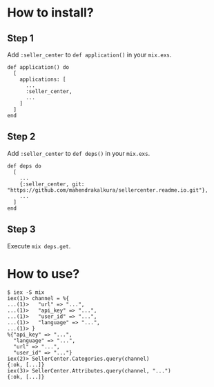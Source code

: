 How to install?
===============

Step 1
------

Add `:seller_center` to `def application()` in your `mix.exs`.

```
def application() do
  [
    applications: [
      ...
      :seller_center,
      ...
    ]
  ]
end
```

Step 2
------

Add `:seller_center` to `def deps()` in your `mix.exs`.

```
def deps do
  [
    ...
    {:seller_center, git: "https://github.com/mahendrakalkura/sellercenter.readme.io.git"},
    ...
  ]
end
```

Step 3
------

Execute `mix deps.get`.

How to use?
===========

```
$ iex -S mix
iex(1)> channel = %{
...(1)>   "url" => "...",
...(1)>   "api_key" => "...",
...(1)>   "user_id" => "...",
...(1)>   "language" => "...",
...(1)> }
%{"api_key" => "...",
  "language" => "...",
  "url" => "...",
  "user_id" => "..."}
iex(2)> SellerCenter.Categories.query(channel)
{:ok, [...]}
iex(3)> SellerCenter.Attributes.query(channel, "...")
{:ok, [...]}
```

